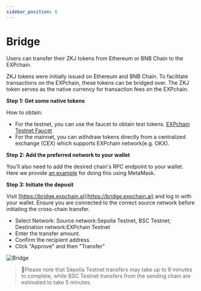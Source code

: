 ```yaml
---
sidebar_position: 6
---
```


# Bridge

Users can transfer their ZKJ tokens from Ethereum or BNB Chain to the EXPchain.

ZKJ tokens were initially issued on Ethereum and BNB Chain. To facilitate transactions on the EXPchain, these tokens can be bridged over. The ZKJ token serves as the native currency for transaction fees on the EXPchain.

**Step 1: Get some native tokens**

How to obtain:

- For the testnet, you can use the faucet to obtain test tokens. [EXPchain Testnet Faucet](https://faucet.expchain.ai)
- For the mainnet, you can withdraw tokens directly from a centralized exchange (CEX) which supports EXPchain network(e.g. OKX).

**Step 2: Add the preferred network to your wallet**

You'll also need to add the desired chain's RPC endpoint to your wallet. Here we provide [an example](003-wallet.md) for doing this using MetaMask.

**Step 3: Initiate the deposit**

Visit [https://bridge.expchain.ai](https://bridge.expchain.ai) and log in with your wallet. Ensure you are connected to the correct source network before initiating the cross-chain transfer.

- Select Network: Source network:Sepolia Testnet, BSC Testnet; Destination network:EXPchain Testnet
- Enter the transfer amount.
- Confirm the recipient address.
- Click "Approve" and then "Transfer"

![Bridge](https://storage.googleapis.com/polyhedra-img/images/prod/Bridge02.png)

> 🌟Please note that Sepolia Testnet transfers may take up to 9 minutes to complete, while BSC Testnet transfers from the sending chain are estimated to take 5 minutes.
